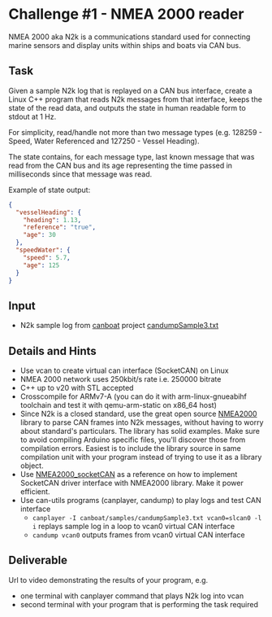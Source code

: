 Challenge #1 - NMEA 2000 reader
=====

NMEA 2000 aka N2k is a communications standard used for connecting marine sensors and display units within ships and boats via CAN bus.

Task
-----
Given a sample N2k log that is replayed on a CAN bus interface, create a Linux C++ program that reads N2k messages from that interface, keeps the state of the read data, and outputs the state in human readable form to stdout at 1 Hz.

For simplicity, read/handle not more than two message types (e.g. 128259 - Speed, Water Referenced and 127250 - Vessel Heading).

The state contains, for each message type, last known message that was read from the CAN bus and its age representing the time passed in milliseconds since that message was read.

Example of state output:
```json
{
  "vesselHeading": {
    "heading": 1.13,
    "reference": "true",
    "age": 30
  },
  "speedWater": {
    "speed": 5.7,
    "age": 125
  }
}
```

Input
-----
 - N2k sample log from [canboat](https://github.com/canboat/canboat) project [candumpSample3.txt](https://github.com/canboat/canboat/blob/master/samples/candumpSample3.txt)

Details and Hints
-----
 - Use vcan to create virtual can interface (SocketCAN) on Linux
 - NMEA 2000 network uses 250kbit/s rate i.e. 250000 bitrate
 - C++ up to v20 with STL accepted
 - Crosscompile for ARMv7-A (you can do it with arm-linux-gnueabihf toolchain and test it with qemu-arm-static on x86_64 host)
 - Since N2k is a closed standard, use the great open source [NMEA2000](https://github.com/ttlappalainen/NMEA2000) library to parse CAN frames into N2k messages, without having to worry about standard's particulars. The library has solid examples. Make sure to avoid compiling Arduino specific files, you'll discover those from compilation errors. Easiest is to include the library source in same compilation unit with your program instead of trying to use it as a library object.
 - Use [NMEA2000_socketCAN](https://github.com/thomasonw/NMEA2000_socketCAN) as a reference on how to implement SocketCAN driver interface with NMEA2000 library. Make it power efficient.
 - Use can-utils programs (canplayer, candump) to play logs and test CAN interface
   - `canplayer -I canboat/samples/candumpSample3.txt vcan0=slcan0 -l i` replays sample log in a loop to vcan0 virtual CAN interface
   - `candump vcan0` outputs frames from vcan0 virtual CAN interface

Deliverable
-----
Url to video demonstrating the results of your program,
e.g.
- one terminal with canplayer command that plays N2k log into vcan
- second terminal with your program that is performing the task required
